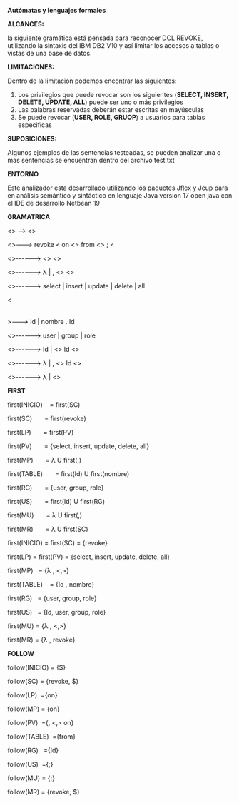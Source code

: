 **Autómatas y lenguajes formales**

**ALCANCES:**

la siguiente gramática está pensada para reconocer DCL REVOKE, utilizando la sintaxis del IBM DB2 V10 y así limitar los accesos a tablas o vistas de una base de datos.

**LIMITACIONES:**

Dentro de la limitación podemos encontrar las siguientes:

1. Los privilegios que puede revocar son los siguientes (**SELECT, INSERT, DELETE, UPDATE, ALL**) puede ser uno o más privilegios 
1. Las palabras reservadas deberán estar escritas en mayúsculas
1. Se puede revocar (**USER, ROLE, GRUOP**) a usuarios para tablas especificas

**SUPOSICIONES:**

Algunos ejemplos de las sentencias testeadas, se pueden analizar una o mas sentencias se encuentran dentro del archivo test.txt

**ENTORNO**

Este analizador esta desarrollado utilizando los paquetes Jflex y Jcup para en análisis semántico y sintáctico en lenguaje Java version 17 open java con el IDE de desarrollo Netbean 19

**GRAMATRICA**

<<INICIO>> --> <<SC>>

<<SC>>---> revoke <<LP> on <<TABLE>> from <<US>> ; <<MR>

<<LP>>------> <<PV>> <<MP>>

<<MP>>------> λ | , <<PV>> <<MP>>

<<PV>>------> select | insert | update | delete | all 

<<TABLE>>---> Id | nombre . Id

<<RG>>------> user | group | role 

<<US>>------> Id | <<RG>> Id <<MU>>

<<MU>>------> λ | , <<RG>> Id <<MU>>

<<MR>>------> λ | <<SC>>

**FIRST**

first(INICIO)    = first(SC)

first(SC)       = first(revoke)

first(LP)       = first(PV)

first(PV)       = {select, insert, update, delete, all}

first(MP)       = λ U first(,)

first(TABLE)       = first(Id) U first(nombre)

first(RG)       = {user, group, role}

first(US)       = first(Id) U first(RG)

first(MU)       = λ U first(,)

first(MR)       = λ U first(SC)

first(INICIO) = first(SC) = {revoke}

first(LP) = first(PV) = {select, insert, update, delete, all}

first(MP)   = {λ , <,>}

first(TABLE)    = {Id , nombre}

first(RG)   = {user, group, role}

first(US)   = {Id, user, group, role}

first(MU) = {λ , <,>}

first(MR) = {λ , revoke}

**FOLLOW**

follow(INICIO) = {$}

follow(SC) = {revoke, $}

follow(LP)  ={on}

follow(MP) = {on}

follow(PV)  ={, <,> on}

follow(TABLE)  ={from}

follow(RG)   ={Id}

follow(US)  ={;}

follow(MU) = {;}

follow(MR) = {revoke, $}

